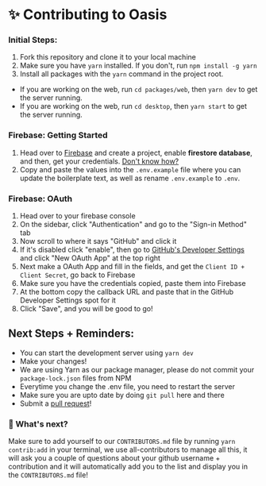 # ✨ Contributing to Oasis 

### Initial Steps:
1. Fork this repository and clone it to your local machine
2. Make sure you have `yarn` installed. If you don't, run ```npm install -g yarn```
3. Install all packages with the `yarn` command in the project root.
- If you are working on the web, run `cd packages/web`, then `yarn dev` to get the server running. 
- If you are working on the web, run `cd desktop`, then `yarn start` to get the server running.

### Firebase: Getting Started

1. Head over to [Firebase](https://firebase.google.com) and create a project, enable **firestore database**, and then, get your credentials. [Don't know how?](https://www.c-sharpcorner.com/article/how-to-create-firebase-web-app-get/) 
2. Copy and paste the values into the `.env.example` file where you can update the boilerplate text, as well as rename `.env.example` to `.env`.

### Firebase: OAuth

1. Head over to your firebase console
2. On the sidebar, click "Authentication" and go to the "Sign-in Method" tab
3. Now scroll to where it says "GitHub" and click it
4. If it's disabled click "enable", then go to <a href="https://github.com/settings/developers">GitHub's Developer Settings</a> and click "New OAuth App" at the top right
5. Next make a OAuth App and fill in the fields, and get the `Client ID + Client Secret`, go back to Firebase
6. Make sure you have the credentials copied, paste them into Firebase
7. At the bottom copy the callback URL and paste that in the GitHub Developer Settings spot for it
8. Click "Save", and you will be good to go!

## Next Steps + Reminders:

- You can start the development server using `yarn dev`
- Make your changes!
- We are using Yarn as our package manager, please do not commit your ```package-lock.json``` files from NPM
- Everytime you change the .env file, you need to restart the server
- Make sure you are upto date by doing ```git pull``` here and there
- Submit a <a href="https://github.com/heybereket/oasis/pulls">pull request</a>!

### 👀 What's next?
Make sure to add yourself to our `CONTRIBUTORS.md` file by running `yarn contrib:add` in your terminal, we use all-contributors to manage all this, it will ask you a couple of questions about your github username + contribution and it will automatically add you to the list and display you in the `CONTRIBUTORS.md` file!

